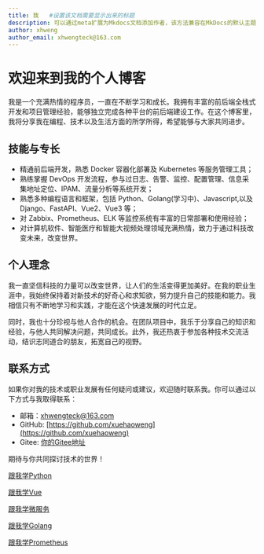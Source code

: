 ```yaml
---
title: 我   #设置该文档需要显示出来的标题
description: 可以通过meta扩展为Mkdocs文档添加作者，该方法兼容在MkDocs的默认主题，和material主题。
author: xhweng
author_email: xhwengteck@163.com
---
```


# 欢迎来到我的个人博客

我是一个充满热情的程序员，一直在不断学习和成长。我拥有丰富的前后端全栈式开发和项目管理经验，能够独立完成各种平台的前后端建设工作。在这个博客里，我将分享我在编程、技术以及生活方面的所学所得，希望能够与大家共同进步。

## 技能与专长

- 精通前后端开发，熟悉 Docker 容器化部署及 Kubernetes 等服务管理工具；
- 熟练掌握 DevOps 开发流程，参与过日志、告警、监控、配置管理、信息采集地址定位、IPAM、流量分析等系统开发；
- 熟悉多种编程语言和框架，包括 Python、Golang(学习中)、Javascript,以及 Django、FastAPI、Vue2、Vue3 等；
- 对 Zabbix、Prometheus、ELK 等监控系统有丰富的日常部署和使用经验；
- 对计算机软件、智能医疗和智能大视频处理领域充满热情，致力于通过科技改变未来，改变世界。

## 个人理念

我一直坚信科技的力量可以改变世界，让人们的生活变得更加美好。在我的职业生涯中，我始终保持着对新技术的好奇心和求知欲，努力提升自己的技能和能力。我相信只有不断地学习和实践，才能在这个快速发展的时代立足。

同时，我也十分珍视与他人合作的机会。在团队项目中，我乐于分享自己的知识和经验，与他人共同解决问题，共同成长。此外，我还热衷于参加各种技术交流活动，结识志同道合的朋友，拓宽自己的视野。

## 联系方式

如果你对我的技术或职业发展有任何疑问或建议，欢迎随时联系我。你可以通过以下方式与我取得联系：

- 邮箱：[xhwengteck@163.com](mailto:xhwengteck@163.com)
- GitHub: [https://github.com/xuehaoweng](https://github.com/xuehaoweng)
- Gitee: [你的Gitee地址](https://github.com/xuehaoweng)


期待与你共同探讨技术的世界！


<a href='http://124.221.181.241/pydocs/'  target="_blank">跟我学Python</a>

<a href='http://124.221.181.241/pydocs/'  target="_blank">跟我学Vue</a>

<a href='http://124.221.181.241/pydocs/'  target="_blank">跟我学微服务</a>

<a href='http://124.221.181.241/godocs/' target="_blank">跟我学Golang</a>

<a href='http://124.221.181.241/prometheus/' target="_blank">跟我学Prometheus</a>

